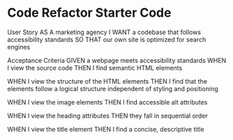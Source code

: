 # Code Refactor Starter Code

User Story
AS A marketing agency
I WANT a codebase that follows accessibility standards
SO THAT our own site is optimized for search engines

Acceptance Criteria
GIVEN a webpage meets accessibility standards
WHEN I view the source code
THEN I find semantic HTML elements

WHEN I view the structure of the HTML elements
THEN I find that the elements follow a logical structure independent of styling and positioning

WHEN I view the image elements
THEN I find accessible alt attributes

WHEN I view the heading attributes
THEN they fall in sequential order

WHEN I view the title element
THEN I find a concise, descriptive title